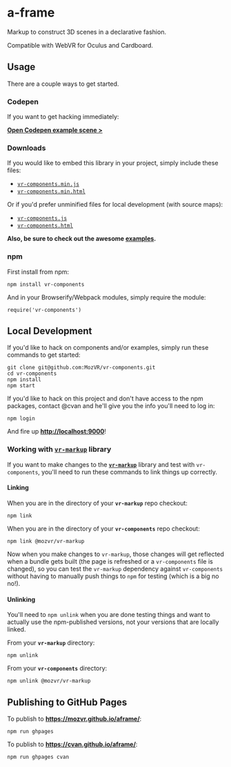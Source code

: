 # a-frame

Markup to construct 3D scenes in a declarative fashion.

Compatible with WebVR for Oculus and Cardboard.


## Usage

There are a couple ways to get started.

### Codepen

If you want to get hacking immediately:

[__Open Codepen example scene >__](http://codepen.io/team/mozvr/pen/1d1816df793bd808a3cc6b9515a163f6?editors=100)

### Downloads

If you would like to embed this library in your project, simply include these files:

* [`vr-components.min.js`](https://mozvr.github.io/aframe/dist/vr-components.min.js)
* [`vr-components.min.html`](https://mozvr.github.io/aframe/dist/vr-components.min.html)

Or if you'd prefer unminified files for local development (with source maps):

* [`vr-components.js`](https://mozvr.github.io/aframe/dist/vr-components.js)
* [`vr-components.html`](https://mozvr.github.io/aframe/dist/vr-components.html)

__Also, be sure to check out the awesome [examples](https://mozvr.github.io/aframe/examples/).__

### npm

First install from npm:

    npm install vr-components

And in your Browserify/Webpack modules, simply require the module:

    require('vr-components')


## Local Development

If you'd like to hack on components and/or examples, simply run these commands to get started:

    git clone git@github.com:MozVR/vr-components.git
    cd vr-components
    npm install
    npm start

If you'd like to hack on this project and don't have access to the npm packages, contact @cvan and he'll give you the info you'll need to log in:

    npm login

And fire up __[http://localhost:9000](http://localhost:9000)__!


### Working with [`vr-markup`](https://github.com/MozVR/vr-markup/) library

If you want to make changes to the [__`vr-markup`__](https://github.com/MozVR/vr-markup/) library and test with `vr-components`, you'll need to run these commands to link things up correctly.

#### Linking

When you are in the directory of your __`vr-markup`__ repo checkout:

    npm link

When you are in the directory of your __`vr-components`__ repo checkout:

    npm link @mozvr/vr-markup

Now when you make changes to `vr-markup`, those changes will get reflected when a bundle gets built (the page is refreshed or a `vr-components` file is changed), so you can test the `vr-markup` dependency against `vr-components` without having to manually push things to `npm` for testing (which is a big no no!).

#### Unlinking

You'll need to `npm unlink` when you are done testing things and want to actually use the npm-published versions, not your versions that are locally linked.

From your __`vr-markup`__ directory:

    npm unlink

From your __`vr-components`__ directory:

    npm unlink @mozvr/vr-markup


## Publishing to GitHub Pages

To publish to __https://mozvr.github.io/aframe/__:

    npm run ghpages

To publish to __https://cvan.github.io/aframe/__:

    npm run ghpages cvan
